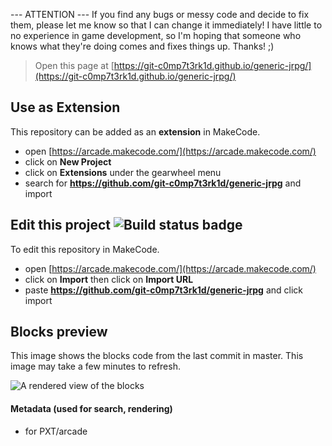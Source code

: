  
--- ATTENTION ---
If you find any bugs or messy code and decide to fix them, please let me know so that I can change it immediately!
 I have little to no experience in game development, so I'm hoping that someone who knows what they're doing comes and fixes things up.
 Thanks! ;)

> Open this page at [https://git-c0mp7t3rk1d.github.io/generic-jrpg/](https://git-c0mp7t3rk1d.github.io/generic-jrpg/)

## Use as Extension

This repository can be added as an **extension** in MakeCode.

* open [https://arcade.makecode.com/](https://arcade.makecode.com/)
* click on **New Project**
* click on **Extensions** under the gearwheel menu
* search for **https://github.com/git-c0mp7t3rk1d/generic-jrpg** and import

## Edit this project ![Build status badge](https://github.com/git-c0mp7t3rk1d/generic-jrpg/workflows/MakeCode/badge.svg)

To edit this repository in MakeCode.

* open [https://arcade.makecode.com/](https://arcade.makecode.com/)
* click on **Import** then click on **Import URL**
* paste **https://github.com/git-c0mp7t3rk1d/generic-jrpg** and click import

## Blocks preview

This image shows the blocks code from the last commit in master.
This image may take a few minutes to refresh.

![A rendered view of the blocks](https://github.com/git-c0mp7t3rk1d/generic-jrpg/raw/master/.github/makecode/blocks.png)

#### Metadata (used for search, rendering)

* for PXT/arcade
<script src="https://makecode.com/gh-pages-embed.js"></script><script>makeCodeRender("{{ site.makecode.home_url }}", "{{ site.github.owner_name }}/{{ site.github.repository_name }}");</script>

